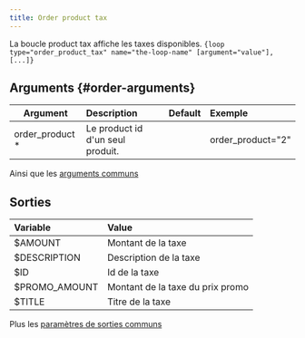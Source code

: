 ```yaml
---
title: Order product tax
---
```


La boucle product tax affiche les taxes disponibles.
`{loop type="order_product_tax" name="the-loop-name" [argument="value"], [...]}`

## Arguments {#order-arguments}

| Argument        | Description                      | Default | Exemple           |
|-----------------|:---------------------------------|:-------:|:------------------|
| order_product * | Le product id d'un seul produit. |         | order_product="2" |

Ainsi que les [arguments communs](./global_arguments)

## Sorties

| Variable      | Value                            |
|:--------------|:---------------------------------|
| $AMOUNT       | Montant de la taxe               |
| $DESCRIPTION  | Description de la taxe           |
| $ID           | Id de la taxe                    |
| $PROMO_AMOUNT | Montant de la taxe du prix promo |
| $TITLE        | Titre de la taxe                 |

Plus les [paramètres de sorties communs](./global_outputs)
